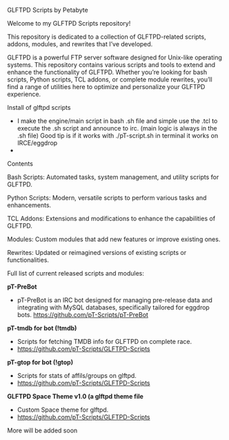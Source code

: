 GLFTPD Scripts by Petabyte

Welcome to my GLFTPD Scripts repository!

This repository is dedicated to a collection of GLFTPD-related scripts, addons, modules, and rewrites that I’ve developed.

GLFTPD is a powerful FTP server software designed for Unix-like operating systems. This repository contains various scripts and tools to extend and enhance the functionality of GLFTPD. Whether you’re looking for bash scripts, Python scripts, TCL addons, or complete module rewrites, you’ll find a range of utilities here to optimize and personalize your GLFTPD experience.

Install of glftpd scripts

- I make the engine/main script in bash .sh file and simple use the .tcl to execute the .sh script and announce to irc. (main logic is always in the .sh file)
Good tip is if it works with ./pT-script.sh in terminal it works on IRCE/eggdrop
- 
Contents

Bash Scripts: Automated tasks, system management, and utility scripts for GLFTPD.

Python Scripts: Modern, versatile scripts to perform various tasks and enhancements.

TCL Addons: Extensions and modifications to enhance the capabilities of GLFTPD.

Modules: Custom modules that add new features or improve existing ones.

Rewrites: Updated or reimagined versions of existing scripts or functionalities.


Full list of current released scripts and modules:

**pT-PreBot**  
- pT-PreBot is an IRC bot designed for managing pre-release data and integrating with MySQL databases, specifically tailored for eggdrop bots. https://github.com/pT-Scripts/pT-PreBot

**pT-tmdb for bot (!tmdb)**
- Scripts for fetching TMDB info for GLFTPD on complete race.
- https://github.com/pT-Scripts/GLFTPD-Scripts

**pT-gtop for bot (!gtop)**
- Scripts for stats of affils/groups on glftpd.
- https://github.com/pT-Scripts/GLFTPD-Scripts

**GLFTPD Space Theme v1.0 (a glftpd theme file**
- Custom Space theme for glftpd.
- https://github.com/pT-Scripts/GLFTPD-Scripts

More will be added soon
